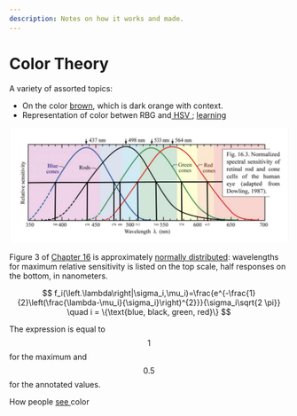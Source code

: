 ```yaml
---
description: Notes on how it works and made.
---
```


# Color Theory

A variety of assorted topics:&#x20;

* On the color [brown](https://www.youtube.com/watch?v=wh4aWZRtTwU), which is dark orange with context.
* Representation of color betwen RBG and[ HSV ](https://en.wikipedia.org/wiki/HSL\_and\_HSV); [learning](http://learn.leighcotnoir.com/artspeak/elements-color/hue-value-saturation/)

![Schubert 2018 figure annotated with left and right half response values](<../.gitbook/assets/image (1) (1).png>)

Figure 3 of [Chapter 16](https://www.ecse.rpi.edu/\~schubert/Light-Emitting-Diodes-dot-org/Sample-Chapter.pdf) is approximately [normally distributed](https://en.wikipedia.org/wiki/Normal\_distribution): wavelengths for maximum relative sensitivity is listed on the top scale, half responses on the bottom, in nanometers.

$$
f_i(\left.\lambda\right|\sigma_i,\mu_i)=\frac{e^{-\frac{1}{2}\left(\frac{\lambda-\mu_i}{\sigma_i}\right)^{2}}}{\sigma_i\sqrt{2 \pi}} \quad i = \{\text{blue, black, green, red}\}
$$

The expression is equal to $$1$$ for the maximum and $$0.5$$ for the annotated values.&#x20;

How people [see ](https://www.aao.org/eye-health/tips-prevention/how-humans-see-in-color)color



